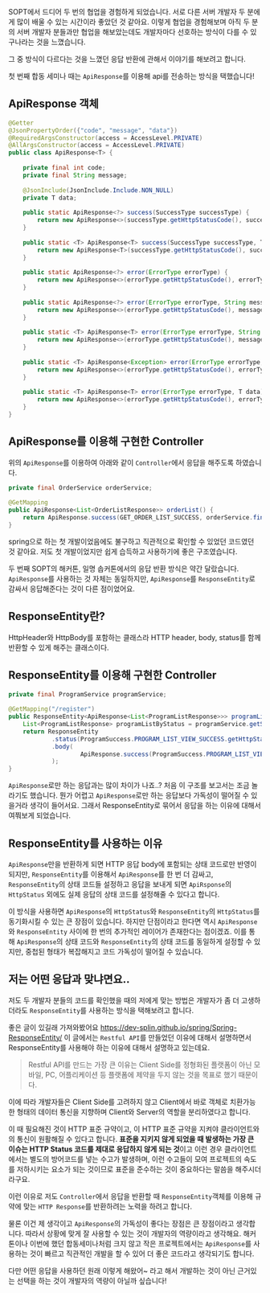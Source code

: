 SOPT에서 드디어 두 번의 협업을 경험하게 되었습니다.
서로 다른 서버 개발자 두 분에게 많이 배울 수 있는 시간이라 좋았던 것 같아요.
이렇게 협업을 경험해보며 아직 두 분의 서버 개발자 분들과만 협업을 해보았는데도 개발자마다 선호하는 방식이 다를 수 있구나라는 것을 느꼈습니다.

그 중 방식이 다르다는 것을 느꼈던 응답 반환에 관해서 이야기를 해보려고 합니다.

첫 번째 합동 세미나 때는 `ApiResponse`를 이용해 api를 전송하는 방식을 택했습니다!
## ApiResponse 객체
```java
@Getter  
@JsonPropertyOrder({"code", "message", "data"})  
@RequiredArgsConstructor(access = AccessLevel.PRIVATE)  
@AllArgsConstructor(access = AccessLevel.PRIVATE)  
public class ApiResponse<T> {  
  
    private final int code;  
    private final String message;  
  
    @JsonInclude(JsonInclude.Include.NON_NULL)  
    private T data;  
  
    public static ApiResponse<?> success(SuccessType successType) {  
        return new ApiResponse<>(successType.getHttpStatusCode(), successType.getMessage());  
    }  
  
    public static <T> ApiResponse<T> success(SuccessType successType, T data) {  
        return new ApiResponse<T>(successType.getHttpStatusCode(), successType.getMessage(), data);  
    }  
  
    public static ApiResponse<?> error(ErrorType errorType) {  
        return new ApiResponse<>(errorType.getHttpStatusCode(), errorType.getMessage());  
    }  
  
    public static ApiResponse<?> error(ErrorType errorType, String message) {  
        return new ApiResponse<>(errorType.getHttpStatusCode(), message);  
    }  
  
    public static <T> ApiResponse<T> error(ErrorType errorType, String message, T data) {  
        return new ApiResponse<>(errorType.getHttpStatusCode(), message, data);  
    }  
  
    public static <T> ApiResponse<Exception> error(ErrorType errorType, Exception e) {  
        return new ApiResponse<>(errorType.getHttpStatusCode(), errorType.getMessage(), e);  
    }  
  
    public static <T> ApiResponse<T> error(ErrorType errorType, T data) {  
        return new ApiResponse<>(errorType.getHttpStatusCode(), errorType.getMessage(), data);  
    }  
}
```

## ApiResponse를 이용해 구현한 Controller
위의 `ApiResponse`를 이용하여 아래와 같이 `Controller`에서 응답을 해주도록 하였습니다.
```java
private final OrderService orderService;  
  
@GetMapping  
public ApiResponse<List<OrderListResponse>> orderList() {  
    return ApiResponse.success(GET_ORDER_LIST_SUCCESS, orderService.findOrderList());  
}
```
spring으로 하는 첫 개발이었음에도 불구하고 직관적으로 확인할 수 있었던 코드였던 것 같아요.
저도 첫 개발이었지만 쉽게 습득하고 사용하기에 좋은 구조였습니다.

두 번째 SOPT의 해커톤, 일명 솝커톤에서의 응답 반환 방식은 약간 달랐습니다. `ApiResponse`를 사용하는 것 자체는 동일하지만, `ApiResponse`를 `ResponseEntity`로 감싸서 응답해준다는 것이 다른 점이었어요.

## ResponseEntity란?
HttpHeader와 HttpBody를 포함하는 클래스라 HTTP header, body, status를 함께 반환할 수 있게 해주는 클래스이다. 

## ResponseEntity를 이용해 구현한 Controller
```java
private final ProgramService programService;  
  
@GetMapping("/register")  
public ResponseEntity<ApiResponse<List<ProgramListResponse>>> programListViewByStatus() {  
    List<ProgramListResponse> programListByStatus = programService.getStatusDoneProgramList();  
    return ResponseEntity  
            .status(ProgramSuccess.PROGRAM_LIST_VIEW_SUCCESS.getHttpStatus())  
            .body(  
                    ApiResponse.success(ProgramSuccess.PROGRAM_LIST_VIEW_SUCCESS, programListByStatus)  
            );  
}
```
`ApiResponse`로만 하는 응답과는 많이 차이가 나죠..? 처음 이 구조를 보고서는 조금 놀라기도 했습니다. 뭔가 어렵고 `ApiResponse`로만 하는 응답보다 가독성이 떨어질 수 있을거라 생각이 들어서요.
그래서 ResponseEntity로 묶어서 응답을 하는 이유에 대해서 여쭤보게 되었습니다. 
## ResponseEntity를 사용하는 이유
`ApiResponse`만을 반환하게 되면 HTTP 응답 body에 포함되는 상태 코드로만 반영이 되지만, `ResponseEntity`를 이용해서 `ApiResponse`를 한 번 더 감싸고, `ResponseEntity`의 상태 코드들 설정하고 응답을 보내게 되면 `ApiRsponse`의 `HttpStatus` 외에도 실제 응답의 상태 코드를 설정해줄 수 있다고 합니다. 

이 방식을 사용하면 `ApiResponse`의 `HttpStatus`와 `ResponseEntity`의 `HttpStatus`를 동기화시킬 수 있는 큰 장점이 있습니다. 
하지만 단점이라고 한다면 역시 `ApiResponse`와 `ResponseEntity` 사이에 한 번의 추가적인 레이어가 존재한다는 점이겠죠. 
이를 통해 `ApiResponse`의 상태 코드와 `ResponseEntity`의 상태 코드를 동일하게 설정할 수 있지만, 중첩된 형태가 복잡해지고 코드 가독성이 떨어질 수 있습니다.

## 저는 어떤 응답과 맞냐면요..
저도 두 개발자 분들의 코드를 확인했을 때의 저에게 맞는 방법은 개발자가 좀 더 고생하더라도 `ResponseEntity`를 사용하는 방식을 택해보려고 합니다. 

좋은 글이 있길래 가져와봤어요
https://dev-splin.github.io/spring/Spring-ResponseEntity/
이 글에서는 `Restful API`를 만들었던 이유에 대해서 설명하면서 ResponseEntity를 사용해야 하는 이유에 대해서 설명하고 있는데요.
> Restful API를 만드는 가장 큰 이유는 Client Side를 정형화된 플랫폼이 아닌 모바일, PC, 어플리케이션 등 플랫폼에 제약을 두지 않는 것을 목표로 했기 때문이다.

이에 따라 개발자들은 Client Side를 고려하지 않고 Client에서 바로 객체로 치환가능한 형태의 데이터 통신을 지향하며 Client와 Server의 역할을 분리하였다고 합니다.

이 때 필요해진 것이 HTTP 표준 규약이고, 이 HTTP 표준 규약을 지켜야 클라이언트와의 통신이 원활해질 수 있다고 합니다. **표준을 지키지 않게 되었을 때 발생하는 가장 큰 이슈는 HTTP Status 코드를 제대로 응답하지 않게 되는 것**이고 이런 경우 클라이언트에서는 별도의 방어코드를 넣는 수고가 발생하며, 이런 수고들이 모여 프로젝트의 속도를 저하시키는 요소가 되는 것이므로 표준을 준수하는 것이 중요하다는 말씀을 해주시더라구요.

이런 이유로 저도 `Controller`에서 응답을 반환할 때 `ResponseEntity`객체를 이용해 규약에 맞는 `HTTP Response`를 반환하려는 노력을 하려고 합니다.

물론 이건 제 생각이고 `ApiResponse`의 가독성이 좋다는 장점은 큰 장점이라고 생각합니다. 따라서 상황에 맞게 잘 사용할 수 있는 것이 개발자의 역량이라고 생각해요. 해커톤이나 이번에 했던 합동세미나처럼 크지 않고 작은 프로젝트에서는 `ApiResponse`를 사용하는 것이 빠르고 직관적인 개발을 할 수 있어 더 좋은 코드라고 생각되기도 합니다.

다만 어떤 응답을 사용하던 원래 이렇게 해왔어~ 라고 해서 개발하는 것이 아닌 근거있는 선택을 하는 것이 개발자의 역량이 아닐까 싶습니다!